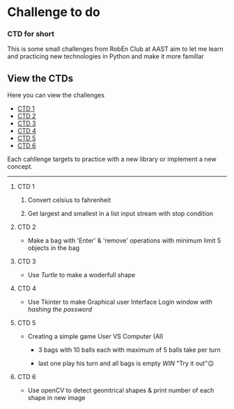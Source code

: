 # Challenge to do

### CTD for short

This is some small challenges from RobEn Club at AAST aim to let me learn and practicing new technologies in Python and make it more famillar

## View the CTDs

Here you can view the challenges

- [CTD 1](https://github.com/AntonAshraf/Private-Codes/blob/main/Uploads/PDFs/ctd1.pdf)
- [CTD 2](https://github.com/AntonAshraf/Private-Codes/blob/main/Uploads/PDFs/ctd2.pdf)
- [CTD 3](https://github.com/AntonAshraf/Private-Codes/blob/main/Uploads/PDFs/ctd3.pdf)
- [CTD 4](https://github.com/AntonAshraf/Private-Codes/blob/main/Uploads/PDFs/ctd4.pdf)
- [CTD 5](https://github.com/AntonAshraf/Private-Codes/blob/main/Uploads/PDFs/ctd5.pdf)
- [CTD 6](https://github.com/AntonAshraf/Private-Codes/blob/main/Uploads/PDFs/ctd6.png)

Each cahllenge targets to practice with a new library or implement a new concept.

---

1. CTD 1
   
   1. Convert celsius to fahrenheit
   
   2. Get largest and smallest in a list input stream with stop condition

2. CTD 2
   
   - Make a bag with 'Enter' & 'remove' operations with minimum limit 5 objects in the bag

3. CTD 3
   
   - Use *Turtle* to make a woderfull shape

4. CTD 4
   
   - Use Tkinter to make Graphical user Interface Login window _with hashing the password_

5. CTD 5
   
   - Creating a simple game User VS Computer (AI) 
     
     - 3 bags with 10 balls each with maximum of 5 balls take per turn 
     
     - last one play his turn and all bags is empty *WIN* "Try it out"😉

6. CTD 6
   
   - Use openCV to detect geomtrical shapes & print number of each shape in new image
